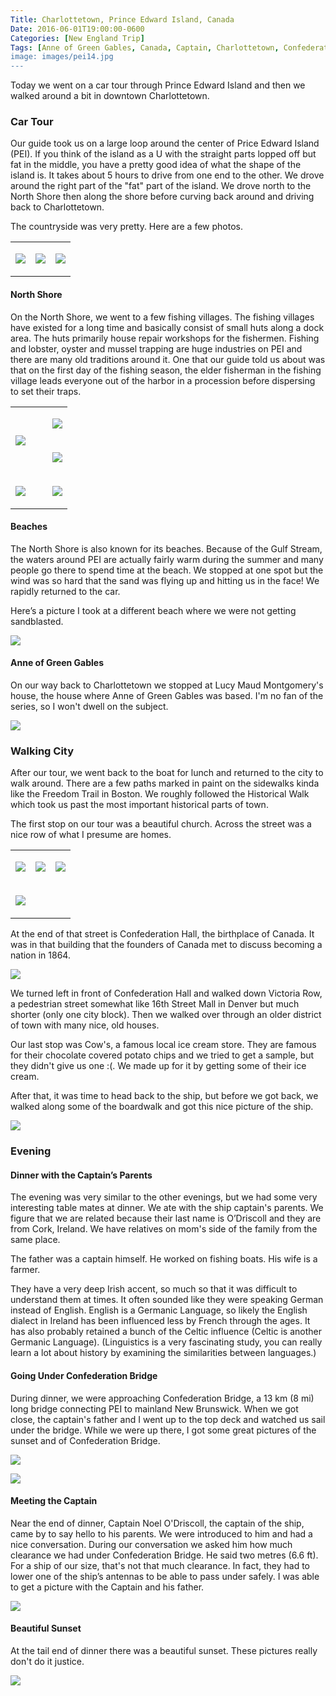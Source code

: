 ```yaml
---
Title: Charlottetown, Prince Edward Island, Canada
Date: 2016-06-01T19:00:00-0600
Categories: [New England Trip]
Tags: [Anne of Green Gables, Canada, Captain, Charlottetown, Confederation Bridge, Confederation Hall, Cow's, Fishing Village, North Shore PEI, PEI, Prince Edward Island, Travel, Victoria Row]
image: images/pei14.jpg
---
```


Today we went on a car tour through Prince Edward Island and then we walked
around a bit in downtown Charlottetown.

### Car Tour

Our guide took us on a large loop around the center of Price Edward Island
(PEI). If you think of the island as a U with the straight parts lopped off but
fat in the middle, you have a pretty good idea of what the shape of the island
is. It takes about 5 hours to drive from one end to the other. We drove around
the right part of the "fat" part of the island. We drove north to the North
Shore then along the shore before curving back around and driving back to
Charlottetown.

The countryside was very pretty. Here are a few photos.

<table class="gallery">
<tr>
<td>

![](images/pei1.jpg)

</td>
<td>

![](images/pei2.jpg)

</td>
<td>

![](images/pei3.jpg)

</td>
</tr>
</table>

#### North Shore

On the North Shore, we went to a few fishing villages. The fishing villages have
existed for a long time and basically consist of small huts along a dock area.
The huts primarily house repair workshops for the fishermen. Fishing and
lobster, oyster and mussel trapping are huge industries on PEI and there are
many old traditions around it. One that our guide told us about was that on the
first day of the fishing season, the elder fisherman in the fishing village
leads everyone out of the harbor in a procession before dispersing to set their
traps.

<table class="gallery">
<tr>
<td colspan="4" rowspan="2" width="65%">

![](images/pei4.jpg)

</td>
<td colspan="2">

![](images/pei5.jpg)

</td>
</tr>
<tr>
<td colspan="2">

![](images/pei6.jpg)

</td>
</tr>
<tr>
<td colspan="3">

![](images/pei8.jpg)

</td>
<td colspan="3">

![](images/pei7.jpg)

</td>
</tr>
</table>

#### Beaches

The North Shore is also known for its beaches. Because of the Gulf Stream, the
waters around PEI are actually fairly warm during the summer and many people go
there to spend time at the beach. We stopped at one spot but the wind was so
hard that the sand was flying up and hitting us in the face! We rapidly returned
to the car.

Here’s a picture I took at a different beach where we were not getting
sandblasted.

![](images/pei9.jpg)

#### Anne of Green Gables

On our way back to Charlottetown we stopped at Lucy Maud Montgomery's house, the
house where Anne of Green Gables was based. I'm no fan of the series, so I won't
dwell on the subject.

![](images/pei10.jpg)

### Walking City

After our tour, we went back to the boat for lunch and returned to the city to
walk around. There are a few paths marked in paint on the sidewalks kinda like
the Freedom Trail in Boston. We roughly followed the Historical Walk which took
us past the most important historical parts of town.

The first stop on our tour was a beautiful church. Across the street was a nice
row of what I presume are homes.

<table class="gallery">
<tr>
<td>

![](images/pei11.jpg)

</td>
<td>

![](images/pei12.jpg)

</td>
<td>

![](images/pei13.jpg)

</td>
</tr>
<tr>
<td colspan="3">

![](images/pei14.jpg)

</td>
</tr>
</table>

At the end of that street is Confederation Hall, the birthplace of Canada. It
was in that building that the founders of Canada met to discuss becoming a
nation in 1864.

![](images/pei15.jpg)

We turned left in front of Confederation Hall and walked down Victoria Row, a
pedestrian street somewhat like 16th Street Mall in Denver but much shorter
(only one city block). Then we walked over through an older district of town
with many nice, old houses.

Our last stop was Cow's, a famous local ice cream store. They are famous for
their chocolate covered potato chips and we tried to get a sample, but they
didn't give us one :(. We made up for it by getting some of their ice cream.

After that, it was time to head back to the ship, but before we got back, we
walked along some of the boardwalk and got this nice picture of the ship.

![](images/pei16.jpg)

### Evening

#### Dinner with the Captain’s Parents

The evening was very similar to the other evenings, but we had some very
interesting table mates at dinner. We ate with the ship captain's parents. We
figure that we are related because their last name is O’Driscoll and they are
from Cork, Ireland. We have relatives on mom's side of the family from the same
place.

The father was a captain himself. He worked on fishing boats. His wife is a
farmer.

They have a very deep Irish accent, so much so that it was difficult to
understand them at times. It often sounded like they were speaking German
instead of English. English is a Germanic Language, so likely the English
dialect in Ireland has been influenced less by French through the ages. It has
also probably retained a bunch of the Celtic influence (Celtic is another
Germanic Language). (Linguistics is a very fascinating study, you can really
learn a lot about history by examining the similarities between languages.)

#### Going Under Confederation Bridge

During dinner, we were approaching Confederation Bridge, a 13 km (8 mi) long
bridge connecting PEI to mainland New Brunswick. When we got close, the
captain's father and I went up to the top deck and watched us sail under the
bridge. While we were up there, I got some great pictures of the sunset and of
Confederation Bridge.

![](images/bridge.jpg)

![](images/pei17.jpg)

#### Meeting the Captain

Near the end of dinner, Captain Noel O'Driscoll, the captain of the ship, came
by to say hello to his parents. We were introduced to him and had a nice
conversation. During our conversation we asked him how much clearance we had
under Confederation Bridge. He said two metres (6.6 ft). For a ship of our size,
that's not that much clearance. In fact, they had to lower one of the ship’s
antennas to be able to pass under safely. I was able to get a picture with the
Captain and his father.

![](images/captain.jpg)

#### Beautiful Sunset

At the tail end of dinner there was a beautiful sunset. These pictures really
don't do it justice.

![](images/sunset-boat.jpg)
